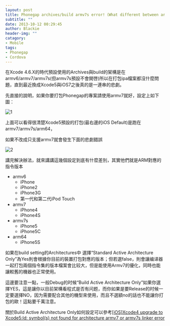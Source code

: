 ```yaml
---
layout: post
title: Phonegap archives/build armv7s error!（What different between armv6/armv7/armv7s/arm64?)
subtitle: ""
date: 2013-10-12 00:29:45
author: Blackie
header-img: ""
catagory:
- Mobile
tags: 
- Phonegap
- Cordova
---
```


<!-- More -->


在Xcode 4.6.X的時代預設使用的Archives與build的架構是在armv6/armv7/armv7s(但armv7s預設不會開啓)所以在打包ipa檔案都沒什麼問題，直到最近換成Xcode5與iOS7之後真的是一連串的悲劇。

先直接的說明，如果你要打包Phonegap的專案請使用armv7就好，設定上如下圖：

![1](https://dl.dropboxusercontent.com/u/20925528/%E6%8A%80%E8%A1%93Blog/blogs/20131012/1.png)

上面可以看得很清楚Xcode5預設的打包(最右邊的iOS Default)是跑在armv7/armv7s/arm64，

如果不改成只支援armv7就會發生下面的悲劇錯誤


![2](https://dl.dropboxusercontent.com/u/20925528/%E6%8A%80%E8%A1%93Blog/blogs/20131012/2.png)

講完解決辦法，就來講講這幾個設定到底有什麼差別，其實他們就是ARM對應的指令版本

- armv6
	- iPhone
	- iPhone2
	- iPhone3G
	- 第一代和第二代iPod Touch
- armv7
	- iPhone4
	- iPhone4S
- armv7s
	- iPhone5
	- iPhone5C
- arm64
	- iPhone5S	 

如果在build setting的Architectures中 選擇“Standard Active Architecture Only”為Yes則會根據你目前的裝置打包對應的版本；但若選false，則會讓编译器一起打包兩個指令集的版本檔案會比较大，但是能使用Armv7的優化，同時也能讓較舊的機器也正常使用。

這邊要注意一點，一般Debug的时候“Build Active Architecture Only”如果你選擇YES，這是讓你以目前架構看程式是否有问题，而你如果是要Release的时候一定要選擇NO，因为需要配合其他的機型來使用，而且不選額no的話也不能讓你打包的歐！這點要千萬注意。

關於Build Active Architecture Only如何設定可以參考[[iOS]Xcode4 upgrade to Xcode5:ld: symbol(s) not found for architecture armv7 or armv7s linker error
](http://www.dotblogs.com.tw/blackie1019/archive/2013/10/07/123346.aspx)